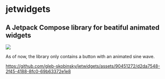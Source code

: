 # jetwidgets 

## A Jetpack Compose library for beatiful animated widgets

[![](https://jitpack.io/v/gleb-skobinsky/jetwidgets.svg)](https://jitpack.io/#gleb-skobinsky/jetwidgets)

As of now, the library only contains a button with an animated sine wave.

https://github.com/gleb-skobinsky/jetwidgets/assets/90451272/d2da7548-2f45-4188-8fc0-69b63372e1e8




